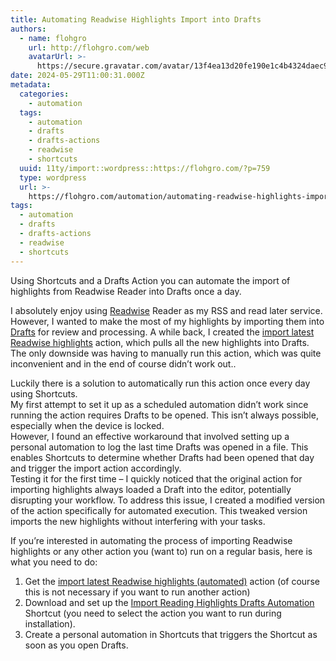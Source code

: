```yaml
---
title: Automating Readwise Highlights Import into Drafts
authors:
  - name: flohgro
    url: http://flohgro.com/web
    avatarUrl: >-
      https://secure.gravatar.com/avatar/13f4ea13d20fe190e1c4b4324daec918?s=96&d=mm&r=g
date: 2024-05-29T11:00:31.000Z
metadata:
  categories:
    - automation
  tags:
    - automation
    - drafts
    - drafts-actions
    - readwise
    - shortcuts
  uuid: 11ty/import::wordpress::https://flohgro.com/?p=759
  type: wordpress
  url: >-
    https://flohgro.com/automation/automating-readwise-highlights-import-into-drafts/
tags:
  - automation
  - drafts
  - drafts-actions
  - readwise
  - shortcuts
---
```

Using Shortcuts and a Drafts Action you can automate the import of highlights from Readwise Reader into Drafts once a day.

I absolutely enjoy using [Readwise](https://readwise.io/i/floh) Reader as my RSS and read later service. However, I wanted to make the most of my highlights by importing them into [Drafts](https://getdrafts.com) for review and processing. A while back, I created the [import latest Readwise highlights](https://directory.getdrafts.com/a/2Mt) action, which pulls all the new highlights into Drafts. The only downside was having to manually run this action, which was quite inconvenient and in the end of course didn’t work out..

Luckily there is a solution to automatically run this action once every day using Shortcuts.  
My first attempt to set it up as a scheduled automation didn’t work since running the action requires Drafts to be opened. This isn’t always possible, especially when the device is locked.  
However, I found an effective workaround that involved setting up a personal automation to log the last time Drafts was opened in a file. This enables Shortcuts to determine whether Drafts had been opened that day and trigger the import action accordingly.  
Testing it for the first time – I quickly noticed that the original action for importing highlights always loaded a Draft into the editor, potentially disrupting your workflow. To address this issue, I created a modified version of the action specifically for automated execution. This tweaked version imports the new highlights without interfering with your tasks.

If you’re interested in automating the process of importing Readwise highlights or any other action you (want to) run on a regular basis, here is what you need to do:

1.  Get the [import latest Readwise highlights (automated)](https://directory.getdrafts.com/a/2Sa) action (of course this is not necessary if you want to run another action)
2.  Download and set up the [Import Reading Highlights Drafts Automation](https://www.icloud.com/shortcuts/4e9f6c7995e94487997b7c2f1a45a696) Shortcut (you need to select the action you want to run during installation).
3.  Create a personal automation in Shortcuts that triggers the Shortcut as soon as you open Drafts.